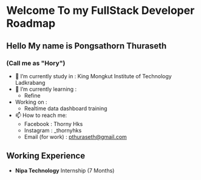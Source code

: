 # **Welcome To my FullStack Developer Roadmap**
## Hello My name is Pongsathorn Thuraseth
### (Call me as "Hory")

- 🔭 I’m currently study in : King Mongkut Institute of Technology Ladkrabang
- 🌱 I’m currently learning :
  - Refine
- Working on :
  - Realtime data dashboard training 
- 📫 How to reach me: 
  - Facebook : Thorny Hks
  - Instagram : _thornyhks
  - Email (for work) : pthuraseth@gmail.com

## Working Experience
  - **Nipa Technology** Internship (7 Months)
